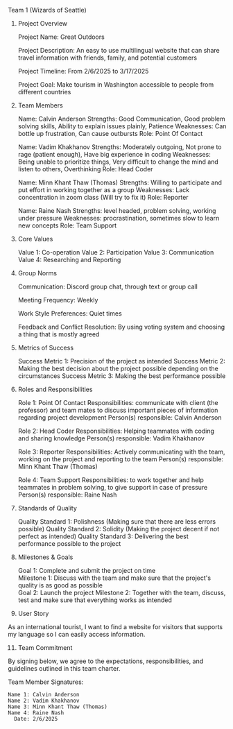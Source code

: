 Team 1 (Wizards of Seattle) 

1. Project Overview

   Project Name: Great Outdoors

   Project Description: An easy to use multilingual website that can share travel information with friends, family, and potential customers

   Project Timeline: From 2/6/2025 to 3/17/2025

   Project Goal: Make tourism in Washington accessible to people from different countries

3. Team Members

    Name: Calvin Anderson
    Strengths: Good Communication, Good problem solving skills, Ability to explain issues plainly, Patience 
    Weaknesses: Can bottle up frustration, Can cause outbursts 
    Role: Point Of Contact 

    Name: Vadim Khakhanov
    Strengths: Moderately outgoing, Not prone to rage (patient enough), Have big experience in coding 
    Weaknesses: Being unable to prioritize things, Very difficult to change the mind and listen to others, Overthinking 
    Role: Head Coder

    Name: Minn Khant Thaw (Thomas) 
    Strengths: Willing to participate and put effort in working together as a group
    Weaknesses: Lack concentration in zoom class (Will try to fix it) 
    Role: Reporter 

    Name: Raine Nash 
    Strengths: level headed, problem solving, working under pressure
    Weaknesses: procrastination,  sometimes slow to learn new concepts
    Role: Team Support 


4. Core Values

    Value 1: Co-operation
    Value 2: Participation 
    Value 3: Communication 
    Value 4: Researching and Reporting  


5. Group Norms

    Communication: Discord group chat, through text or group call 

    Meeting Frequency: Weekly 

    Work Style Preferences: Quiet times 

    Feedback and Conflict Resolution: By using voting system and choosing a thing that is mostly agreed  

6. Metrics of Success

    Success Metric 1: Precision of the project as intended 
    Success Metric 2: Making the best decision about the project possible depending on the circumstances 
    Success Metric 3: Making the best performance possible 

7. Roles and Responsibilities

    Role 1: Point Of Contact 
    Responsibilities: communicate with client (the professor) and team mates to discuss important pieces of information regarding project development 
    Person(s) responsible: Calvin Anderson 

    Role 2: Head Coder
    Responsibilities: Helping teammates with coding and sharing knowledge 
    Person(s) responsible: Vadim Khakhanov

    Role 3: Reporter 
    Responsibilities: Actively communicating with the team, working on the project and reporting to the team 
    Person(s) responsible: Minn Khant Thaw (Thomas) 

    Role 4: Team Support 
    Responsibilities: to work together and help teammates in  problem solving, to give support in case of pressure
    Person(s) responsible: Raine Nash


8. Standards of Quality

    Quality Standard 1: Polishness (Making sure that there are less errors possible)
    Quality Standard 2: Solidity (Making the project decent if not perfect as intended) 
    Quality Standard 3: Delivering the best performance possible to the project 

9. Milestones & Goals

    Goal 1: Complete and submit the project on time  
        Milestone 1: Discuss with the team and make sure that the project's quality is as good as possible  
    Goal 2: Launch the project
        Milestone 2: Together with the team, discuss, test and make sure that everything works as intended 

10. User Story
    
As an international tourist, I want to find a website for visitors that supports my language so I can easily access information.

11. Team Commitment

By signing below, we agree to the expectations, responsibilities, and guidelines outlined in this team charter.

Team Member Signatures:

    Name 1: Calvin Anderson
    Name 2: Vadim Khakhanov
    Name 3: Minn Khant Thaw (Thomas)
    Name 4: Raine Nash
      Date: 2/6/2025
